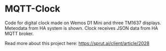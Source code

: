 # MQTT-Clock
Code for digital clock made on Wemos D1 Mini and three TM1637 displays. Meteodata from HA system is shown. Clock receives JSON data from HA MQTT broker.

Read more about this project here:
https://sprut.ai/client/article/2028
